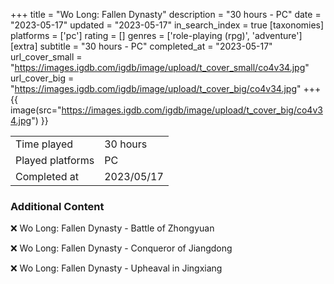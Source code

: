 +++
title = "Wo Long: Fallen Dynasty"
description = "30 hours - PC"
date = "2023-05-17"
updated = "2023-05-17"
in_search_index = true
[taxonomies]
platforms = ['pc']
rating = []
genres = ['role-playing (rpg)', 'adventure']
[extra]
subtitle = "30 hours - PC"
completed_at = "2023-05-17"
url_cover_small = "https://images.igdb.com/igdb/image/upload/t_cover_small/co4v34.jpg"
url_cover_big = "https://images.igdb.com/igdb/image/upload/t_cover_big/co4v34.jpg"
+++
{{ image(src="https://images.igdb.com/igdb/image/upload/t_cover_big/co4v34.jpg") }}

|              |            |
| ------------ | ---------- |
| Time played  | 30 hours |
| Played platforms    | PC |
| Completed at | 2023/05/17 |



### Additional Content


❌ Wo Long: Fallen Dynasty - Battle of Zhongyuan

❌ Wo Long: Fallen Dynasty - Conqueror of Jiangdong

❌ Wo Long: Fallen Dynasty - Upheaval in Jingxiang
